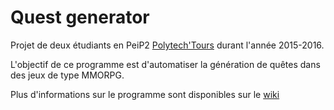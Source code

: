 # Quest generator
Projet de deux étudiants en PeiP2 [Polytech'Tours](http://intranet.polytech.univ-tours.fr/) durant l'année 2015-2016.

L'objectif de ce programme est d'automatiser la génération de quêtes dans des jeux de type MMORPG.

Plus d'informations sur le programme sont disponibles sur le [wiki](https://github.com/MrCraftCod/Quest-Generator/wiki)

